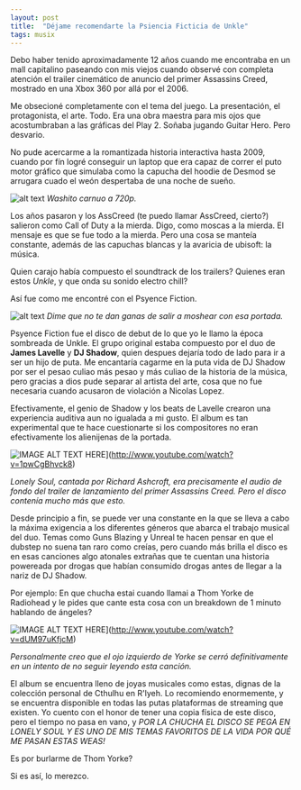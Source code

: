 ```yaml
---
layout: post
title:  "Déjame recomendarte la Psiencia Ficticia de Unkle"
tags: musix
---
```

Debo haber tenido aproximadamente 12 años cuando me encontraba en un mall capitalino paseando con mis viejos cuando observé
con completa atención el trailer cinemático de anuncio del primer Assassins Creed, mostrado en una Xbox 360 por allá por el 2006.

Me obsecioné completamente con el tema del juego. La presentación, el protagonista, el arte. Todo. Era una obra maestra para mis ojos
que acostumbraban a las gráficas del Play 2. Soñaba jugando Guitar Hero. Pero desvario.

No pude acercarme a la romantizada historia interactiva hasta 2009, cuando por fín logré conseguir un laptop que era capaz de correr
el puto motor gráfico que simulaba como la capucha del hoodie de Desmod se arrugara cuado el weón despertaba de una noche de sueño.

![alt text](http://3.bp.blogspot.com/-oSL7KIXMwo0/TtYOQ8G7rKI/AAAAAAAAADY/oeIqBa3PE5g/s1600/Sin+t%25C3%25ADtulo-1.jpg)
_Washito carnuo a 720p._

Los años pasaron y los AssCreed (te puedo llamar AssCreed, cierto?) salieron como Call of Duty a la mierda. Digo, como moscas a la mierda.
El mensaje es que se fue todo a la mierda. Pero una cosa se manteía constante, además de las capuchas blancas y la avaricia de ubisoft: la música.

Quien carajo había compuesto el soundtrack de los trailers? Quienes eran estos _Unkle_, y que onda su sonido electro chill?

Así fue como me encontré con el Psyence Fiction.

![alt text](https://images-na.ssl-images-amazon.com/images/I/61lwA5Q0s5L.jpg)
_Dime que no te dan ganas de salir a moshear con esa portada._

Psyence Fiction fue el disco de debut de lo que yo le llamo la época sombreada de Unkle. El grupo original estaba compuesto por el duo de **James Lavelle** y **DJ Shadow**,
quien despues dejaría todo de lado para ir a ser un hijo de puta. Me encantaría cagarme en la puta vida de DJ Shadow por ser el pesao culiao más pesao y más culiao de la historia
de la música, pero gracias a dios pude separar al artista del arte, cosa que no fue necesaria cuando acusaron de violación a Nicolas Lopez.

Efectivamente, el genio de Shadow y los beats de Lavelle crearon una experiencia auditiva aun no igualada a mi gusto. El album es tan experimental que te
hace cuestionarte si los compositores no eran efectivamente los alienijenas de la portada.

![IMAGE ALT TEXT HERE](http://img.youtube.com/vi/1pwCgBhvck8/0.jpg)](http://www.youtube.com/watch?v=1pwCgBhvck8)

_Lonely Soul, cantada por Richard Ashcroft, era precisamente el audio de fondo del trailer de lanzamiento del primer Assassins Creed.
Pero el disco contenía mucho más que esto._

Desde principio a fin, se puede ver una constante en la que se lleva a cabo la máxima exigencia a los diferentes géneros que abarca el trabajo musical del duo.
Temas como Guns Blazing y Unreal te hacen pensar en que el dubstep no suena tan raro como creías, pero cuando más brilla el disco es en esas canciones algo atonales
extrañas que te cuentan una historia powereada por drogas que habían consumido drogas antes de llegar a la nariz de DJ Shadow.

Por ejemplo: En que chucha estai cuando llamai a Thom Yorke de Radiohead y le pides que cante esta cosa con un breakdown de 1 minuto hablando de ángeles?

![IMAGE ALT TEXT HERE](http://img.youtube.com/vi/dUM97uKfjcM/0.jpg)](http://www.youtube.com/watch?v=dUM97uKfjcM)

_Personalmente creo que el ojo izquierdo de Yorke se cerró definitivamente en un intento de no seguir leyendo esta canción._

El album se encuentra lleno de joyas musicales como estas, dignas de la colección personal de Cthulhu en R'lyeh. Lo recomiendo enormemente, y se encuentra disponible 
en todas las putas plataformas de streaming que existen. Yo cuento con el honor de tener una copia física de este disco, pero el tiempo no pasa en vano, y _POR LA CHUCHA EL 
DISCO SE PEGA EN LONELY SOUL Y ES UNO DE MIS TEMAS FAVORITOS DE LA VIDA POR QUÉ ME PASAN ESTAS WEAS!_

Es por burlarme de Thom Yorke?

Si es así, lo merezco.
